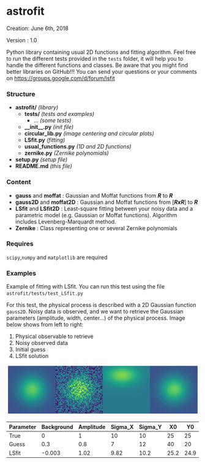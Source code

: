 # astrofit
Creation: June 6th, 2018

Version : 1.0

Python library containing usual 2D functions and fitting algorithm. Feel free to run the different tests provided in the `tests` folder, it will help you to handle the different functions and classes. Be aware that you might find better libraries on GitHub!!! You can send your questions or your comments on https://groups.google.com/d/forum/lsfit

### Structure
* **astrofit/** _(library)_
  * **tests/** _(tests and examples)_
    * ... _(some tests)_
  * **\_\_init\_\_.py** _(init file)_
  * **circular_lib.py**  _(image centering and circular plots)_
  * **LSfit.py** _(fitting)_
  * **usual_functions.py** _(1D and 2D functions)_
  * **zernike.py** _(Zernike polynomials)_
* **setup.py** _(setup file)_
* **README.md** _(this file)_

### Content
* **gauss** and **moffat** : Gaussian and Moffat functions from **_R_** to **_R_**
* **gauss2D** and **moffat2D** : Gaussian and Moffat functions from [**_RxR_**] to **_R_**
* **LSfit** and **LSfit2D** : Least-square fitting between your noisy data and a parametric model (e.g. Gaussian or Moffat functions). Algorithm includes Levenberg-Marquardt method.
* **Zernike** : Class representing one or several Zernike polynomials

### Requires
`scipy`,`numpy` and `matplotlib` are required

### Examples
Example of fitting with LSfit. You can run this test using the file `astrofit/tests/test_LSfit.py`

For this test, the physical process is described with a 2D Gaussian function `gauss2D`. Noisy data is observed, and we want to retrieve the Gaussian parameters (amplitude, width, center...) of the physical process. Image below shows from left to right:
1. Physical observable to retrieve
2. Noisy observed data
3. Initial guess
4. LSfit solution

![alt text](images_readme/image_exemple_LSfit2D_small.png)

Parameter | Background | Amplitude | Sigma_X | Sigma_Y | X0 | Y0 
 --- | --- | --- | --- |--- |--- |--- 
True | 0 | 1 | 10 | 10 | 25 | 25 
Guess | 0.3 | 0.8 | 7 | 12 | 40 | 20 
LSfit | -0.003 | 1.02 | 9.82 | 10.2 | 25.2 | 24.9 

